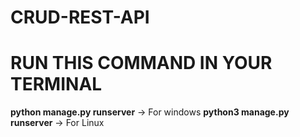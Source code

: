 # CRUD-REST-API

# RUN THIS COMMAND IN YOUR TERMINAL
**python manage.py runserver** -> For windows
**python3 manage.py runserver** -> For Linux
